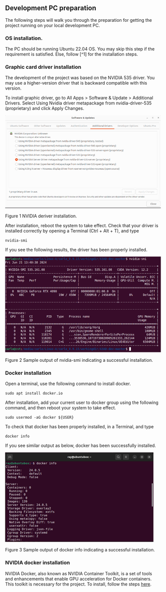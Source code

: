 


Development PC preparation
--------------------------

The following steps will walk you through the preparation for getting the project running on your local development PC.

### OS installation.

The PC should be running Ubuntu 22.04 OS. You may skip this step if the requirement is satisfied. Else, follow [^1] for the installation steps.

### Graphic card driver installation

The development of the project was based on the NVIDIA 535 driver. You may use a higher-version driver that is backward compatible with this version.

To install graphic driver, go to All Apps \> Software & Update \> Additional Drivers. Select Using Nvidia driver metapackage from nvidia-driver-535 (proprietary) and click Apply Changes.

![](media/image1.png)

Figure 1 NVIDIA deriver installation.

After installation, reboot the system to take effect. Check that your driver is installed correctly by opening a Terminal (Ctrl + Alt + T), and type

```
nvidia-smi
```

If you see the following results, the driver has been properly installed.

![](media/image2.png)

Figure 2 Sample output of nvidia-smi indicating a successful installation.

### Docker installation

Open a terminal, use the following command to install docker.

```
sudo apt install docker.io
```

After installation, add your current user to docker group using the following command, and then reboot your system to take effect.

```
sudo usermod -aG docker ${USER}
```
To check that docker has been properly installed, in a Terminal, and type

```
docker info
```

If you see similar output as below, docker has been successfully
installed.

![](media/image3.png)

Figure 3 Sample output of docker info indicating a successful
installation.

### NVIDIA docker installation

NVIDIA Docker, also known as NVIDIA Container Toolkit, is a set of tools and enhancements that enable GPU acceleration for Docker containers. This toolkit is necessary for the project. To install, follow the steps [here](https://docs.nvidia.com/datacenter/cloud-native/container-toolkit/latest/install-guide.html).

